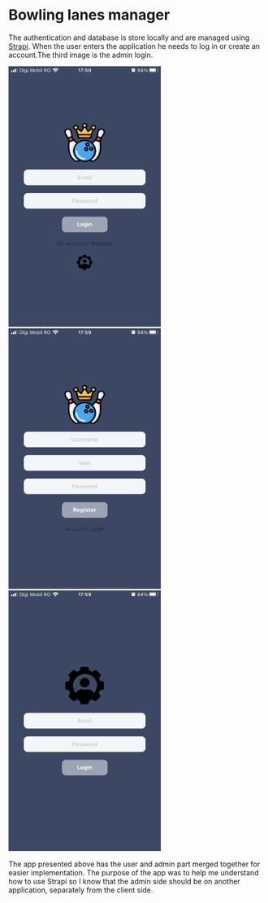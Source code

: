 # Bowling lanes manager

The authentication and database is store locally and are managed using [Strapi](https://docs.strapi.io/dev-docs/quick-start). When the user enters the application he needs to log in or create an account.The third image is the admin login.

<div style="flex-direction:row;">
  <img src="readmeImages/1.PNG" height="512" width="300">
  <img src="readmeImages/2.PNG" height="512" width="300">
  <img src="readmeImages/3.PNG" height="512" width="300">

</div>



The app presented above has the user and admin part merged together for easier implementation. The purpose of the app was to help me understand how to use Strapi so I know that the admin side should be on another application, separately from the client side. 
